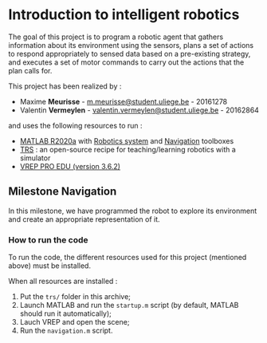 # Introduction to intelligent robotics

The goal of this project is to program a robotic agent that gathers information about its environment using the sensors, plans a set of actions to respond appropriately to sensed data based on a pre-existing strategy, and executes a set of motor commands to carry out the actions that the plan calls for.

This project has been realized by :

* Maxime **Meurisse** - [m.meurisse@student.uliege.be](mailto:m.meurisse@student.uliege.be) - 20161278
* Valentin **Vermeylen** - [valentin.vermeylen@student.uliege.be](mailto:valentin.vermeylen@student.uliege.be) - 20162864

and uses the following resources to run :

* [MATLAB R2020a](https://www.mathworks.com/products/matlab.html) with [Robotics system](https://www.mathworks.com/products/robotics.html) and [Navigation](https://www.mathworks.com/products/navigation.html) toolboxes
* [TRS](http://ulgrobotics.github.io/trs/) : an open-source recipe for teaching/learning robotics with a simulator
* [VREP PRO EDU (version 3.6.2)](https://www.coppeliarobotics.com/previousVersions)

## Milestone Navigation

In this milestone, we have programmed the robot to explore its environment and create an appropriate representation of it.

### How to run the code

To run the code, the different resources used for this project (mentioned above) must be installed.

When all resources are installed :

1. Put the `trs/` folder in this archive;
2. Launch MATLAB and run the `startup.m` script (by default, MATLAB should run it automatically);
3. Lauch VREP and open the scene;
4. Run the `navigation.m` script.
